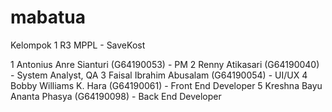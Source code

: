 # mabatua
Kelompok 1 R3 MPPL - SaveKost

1	Antonius Anre Sianturi       (G64190053)  - PM
2	Renny Atikasari              (G64190040)  - System Analyst, QA
3	Faisal Ibrahim Abusalam      (G64190054)  - UI/UX
4	Bobby Williams K. Hara       (G64190061)  - Front End Developer
5 Kreshna Bayu Ananta Phasya   (G64190098)  - Back End Developer
